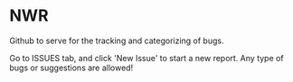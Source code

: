 # NWR
Github to serve for the tracking and categorizing of bugs.

Go to ISSUES tab, and click 'New Issue' to start a new report. Any type of bugs or suggestions are allowed!

